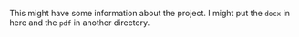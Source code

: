 This might have some information about the project. I might put the `docx` in here and the `pdf` in another directory.
